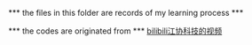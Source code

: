 *** the files in this folder are records of my learning process ***

*** the codes are originated from *** [bilibili江协科技的视频](https://www.bilibili.com/video/BV1th411z7sn?spm_id_from=333.788.videopod.episodes&vd_source=821e35a46a0e5a254d7783b8c5f23846)